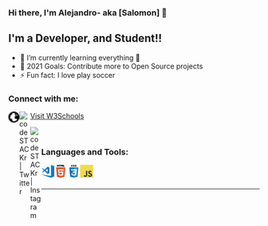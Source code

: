 ### Hi there, I'm Alejandro- aka [Salomon] 👋


## I'm a Developer, and Student!!


- 🌱 I’m currently learning everything 🤣
- 🥅 2021 Goals: Contribute more to Open Source projects
- ⚡ Fun fact: I love play soccer 


### Connect with me:
<img align="left" alt="codeSTACKr.com" width="22px" src="https://raw.githubusercontent.com/iconic/open-iconic/master/svg/globe.svg" />


<img align="left" alt="codeSTACKr | Twitter" width="22px" src="https://camo.githubusercontent.com/3253f1e385efa0b09493d467f352e10414c3984064c6a4e99d4e705709018c43/68747470733a2f2f66696c6970706f62697374616666612e6769746875622e696f2f696d616765732f747769747465722e737667" /> <a href="https://www.w3schools.com">Visit W3Schools</a>

<img align="left" alt="codeSTACKr | Instagram" width="22px" src="https://www.google.com/search?q=logo+instagram+github&tbm=isch&ved=2ahUKEwiH7_D6tZTvAhX0bDABHZ6qCMwQ2-cCegQIABAA&oq=logo+instagram+github&gs_lcp=CgNpbWcQA1C7Clj5GGCOG2gAcAB4AIABaYgB5QSSAQMxLjWYAQCgAQGqAQtnd3Mtd2l6LWltZ8ABAQ&sclient=img&ei=7ag_YMfEB_TZwbkPntWi4Aw&bih=913&biw=1280#imgrc=YKRU5qo6Fe-KlM" />

<br />

### Languages and Tools:

<img align="left" alt="Visual Studio Code" width="26px" src="https://raw.githubusercontent.com/github/explore/80688e429a7d4ef2fca1e82350fe8e3517d3494d/topics/visual-studio-code/visual-studio-code.png" />
<img align="left" alt="HTML5" width="26px" src="https://raw.githubusercontent.com/github/explore/80688e429a7d4ef2fca1e82350fe8e3517d3494d/topics/html/html.png" />
<img align="left" alt="CSS3" width="26px" src="https://raw.githubusercontent.com/github/explore/80688e429a7d4ef2fca1e82350fe8e3517d3494d/topics/css/css.png" />
<img align="left" alt="JavaScript" width="26px" src="https://raw.githubusercontent.com/github/explore/80688e429a7d4ef2fca1e82350fe8e3517d3494d/topics/javascript/javascript.png" />




<br />
<br />

---
